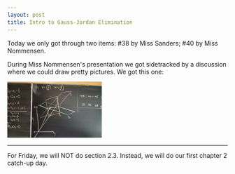 ```yaml
---
layout: post
title: Intro to Gauss-Jordan Elimination
---
```


Today we only got through two items: \#38 by Miss Sanders; \#40 by Miss Nommensen.

During Miss Nommensen's presentation we got sidetracked by a discussion where we
could draw pretty pictures. We got this one:

<img src="images/row_pic.jpg" alt="a row picture" style="width: 216px; height: 128px;" />


---

For Friday, we will NOT do section 2.3. Instead, we will do our first chapter 2
catch-up day.
